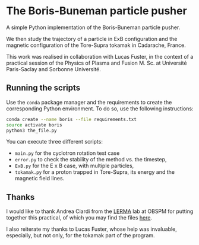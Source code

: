 # The Boris-Buneman particle pusher

A simple Python implementation of the Boris-Buneman particle pusher.

We then study the trajectory of a particle in ExB configuration and the magnetic configuration of the
Tore-Supra tokamak in Cadarache, France.

This work was realised in collaboration with Lucas Fuster, in the context of a practical session
of the Physics of Plasma and Fusion M. Sc. at Université Paris-Saclay and Sorbonne Université.

## Running the scripts

Use the `conda` package manager and the requirements to create the corresponding Python
environment.
To do so, use the following instructions:
```bash
conda create --name boris --file requirements.txt
source activate boris
python3 the_file.py
```

You can execute three different scripts:
- `main.py` for the cyclotron rotation test case
- `error.py` to check the stability of the method vs. the timestep,
- `ExB.py` for the E x B case, with multiple particles,
- `tokamak.py` for a proton trapped in Tore-Supra, its energy and the magnetic field lines.

## Thanks

I would like to thank Andrea Ciardi from the [LERMA](https://lerma.obspm.fr/) lab at OBSPM for putting together this practical, of which
you may find the files [here](https://sites.google.com/site/andreaciardihomepage/teaching?authuser=0).

I also reiterate my thanks to Lucas Fuster, whose help was invaluable, especially, but not only, for the tokamak part of the program.
